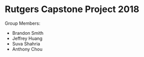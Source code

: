 # Rutgers Capstone Project 2018

Group Members:
 - Brandon Smith
 - Jeffrey Huang
 - Suva Shahria
 - Anthony Chou

